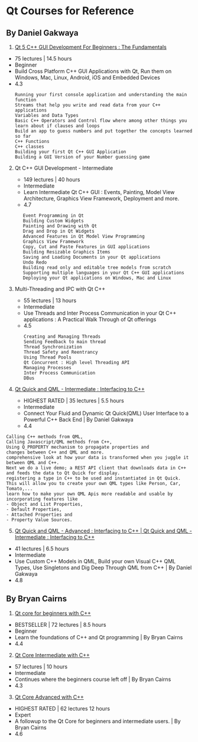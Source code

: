# Qt Courses for Reference

## By Daniel Gakwaya



 



1. [Qt 5 C++ GUI Development For Beginners : The Fundamentals](https://www.udemy.com/qt-c-gui-tutorial-for-complete-beginners/)
  - 75 lectures | 14.5 hours
  - Beginner
  - Build Cross Platform C++ GUI Applications with Qt, Run them on Windows, Mac, Linux, Android, iOS and Embedded Devices 
  - 4.3 
    ```
    Running your first console application and understanding the main function
    Streams that help you write and read data from your C++ applications
    Variables and Data Types
    Basic C++ Operators and Control flow where among other things you learn about if clauses and loops
    Build an app to guess numbers and put together the concepts learned so far
    C++ Functions
    C++ classes
    Building your first Qt C++ GUI Application
    Building a GUI Version of your Number guessing game
    ```
  
2. Qt C++ GUI Development - Intermediate
   - 149 lectures | 40 hours
   - Intermediate
   - Learn Intermediate Qt C++ GUI : Events, Painting, Model View Architecture, Graphics View Framework, Deployment and more.
   - 4.7 
   ```
      Event Programming in Qt
      Building Custom Widgets
      Painting and Drawing with Qt
      Drag and Drop in Qt Widgets
      Advanced Features in Qt Model View Programming
      Graphics View Framework
      Copy, Cut and Paste Features in GUI applications
      Building Resizable Graphics Items
      Saving and Loading Documents in your Qt applications
      Undo Redo
      Building read only and editable tree models from scratch
      Supporting multiple languages in your Qt C++ GUI applications
      Deploying your Qt applications on Windows, Mac and Linux 
   ```
   
3. Multi-Threading and IPC with Qt C++
   - 55 lectures | 13 hours
   - Intermediate
   - Use Threads and Inter Process Communication in your Qt C++ applications : A Practical Walk Through of Qt offerings
   - 4.5 
      ```
      Creating and Managing Threads
      Sending Feedback to main thread
      Thread Synchronization
      Thread Safety and Reentrancy
      Using Thread Pools
      Qt Concurrent : High level Threading API
      Managing Processes
      Inter Process Communication
      DBus
      ```

4. [Qt Quick and QML - Intermediate : Interfacing to C++](https://www.udemy.com/interfacing-qt-quick-qml-to-cpp-intermediate/)
   - HIGHEST RATED | 35 lectures | 5.5 hours
   - Intermediate
   - Connect Your Fluid and Dynamic Qt Quick(QML) User Interface to a Powerful C++ Back End | By Daniel Gakwaya
   - 4.4
```
Calling C++ methods from QML,
Calling Javascript/QML methods from C++, 
Using Q_PROPERTY mechanism to propagate properties and 
changes between C++ and QML and more.
comprehensive look at how your data is transformed when you juggle it between QML and C++. 
Next we do a live demo; a REST API client that downloads data in C++ and feeds the data to Qt Quick for display. 
registering a type in C++ to be used and instantiated in Qt Quick. 
This will allow you to create your own QML types like Person, Car, Tomato,... 
learn how to make your own QML Apis more readable and usable by incorporating features like 
- Object and List Properties,
- Default Properties, 
- Attached Properties and 
- Property Value Sources.
```

5. [Qt Quick and QML - Advanced : Interfacing to C++ | Qt Quick and QML - Intermediate : Interfacing to C++](https://www.udemy.com/interfacing-qt-quick-qml-to-cpp-advanced/)
  - 41 lectures | 6.5 hours 
  - Intermediate
  - Use Custom C++ Models in QML, Build your own Visual C++ QML Types, Use Singletons and Dig Deep Through QML from C++ | By Daniel Gakwaya
  - 4.8

## By Bryan Cairns
1. [Qt core for beginners with C++](https://www.udemy.com/qt-core-for-beginners/)
  - BESTSELLER | 72 lectures | 8.5 hours
  - Beginner
  - Learn the foundations of C++ and Qt programming | By Bryan Cairns
  - 4.4

2. [Qt Core Intermediate with C++](https://www.udemy.com/qt-core-intermediate/)
  - 57 lectures | 10 hours 
  - Intermediate
  - Continues where the beginners course left off | By Bryan Cairns
  - 4.3

3. [Qt Core Advanced with C++](https://www.udemy.com/qt-core-advanced/)
  - HIGHEST RATED | 62 lectures 12 hours
  - Expert
  - A followup to the Qt Core for beginners and intermediate users. | By Bryan Cairns
  - 4.6
